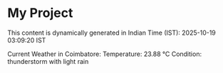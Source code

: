 # My Project

This content is dynamically generated in Indian Time (IST): 2025-10-19 03:09:20 IST


Current Weather in Coimbatore:
Temperature: 23.88 °C
Condition: thunderstorm with light rain
